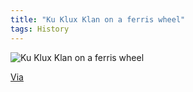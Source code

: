 ```yaml
---
title: "Ku Klux Klan on a ferris wheel"
tags: History
---
```



![Ku Klux Klan on a ferris wheel](http://www.retronaut.com/wp-content/uploads/2013/02/KKK.jpg)

[Via](http://www.retronaut.com/2013/02/ku-klux-klan-on-a-ferris-wheel/)

